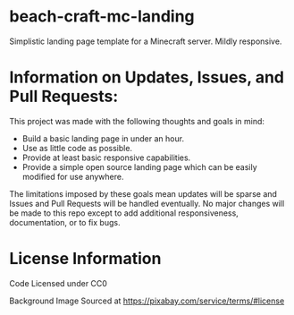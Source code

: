 
# beach-craft-mc-landing
Simplistic landing page template for a Minecraft server. Mildly responsive.


# Information on Updates, Issues, and Pull Requests:

This project was made with the following thoughts and goals in mind:

 - Build a basic landing page in under an hour.
 - Use as little code as possible.
 - Provide at least basic responsive capabilities.
 - Provide a simple open source landing page which can be easily modified for use anywhere.
 
The limitations imposed by these goals mean updates will be sparse and Issues and Pull Requests will be handled eventually. No major changes will be made to this repo except to add additional responsiveness, documentation, or to fix bugs.

# License Information

Code Licensed under CC0

Background Image Sourced at https://pixabay.com/service/terms/#license
